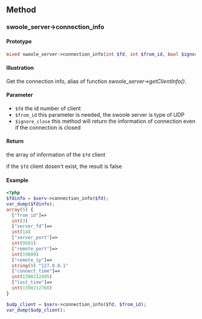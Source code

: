 ## Method

### swoole_server->connection_info

#### Prototype

```php
mixed swoole_server->connection_info(int $fd, int $from_id, bool $ignore_close = false)
```

#### Illustration

Get the connection info, alias of function *swoole_server->getClientInfo()*.

#### Parameter

* `$fd`	the id number of client
* `$from_id` this parameter is needed, the swoole server is type of UDP
* `$ignore_close` this method will return the information of connection even if the connection is closed

#### Return

the array of information of the `$fd` client 

if the `$fd` client dosen't exist, the result is false 

#### Example

``` php
<?php
$fdinfo = $serv->connection_info($fd);
var_dump($fdinfo);
array(5) {
  ["from_id"]=>
  int(3)
  ["server_fd"]=>
  int(14)
  ["server_port"]=>
  int(9501)
  ["remote_port"]=>
  int(19889)
  ["remote_ip"]=>
  string(9) "127.0.0.1"
  ["connect_time"]=>
  int(1390212495)
  ["last_time"]=>
  int(1390212760)
}

$udp_client = $serv->connection_info($fd, $from_id);
var_dump($udp_client);
```
